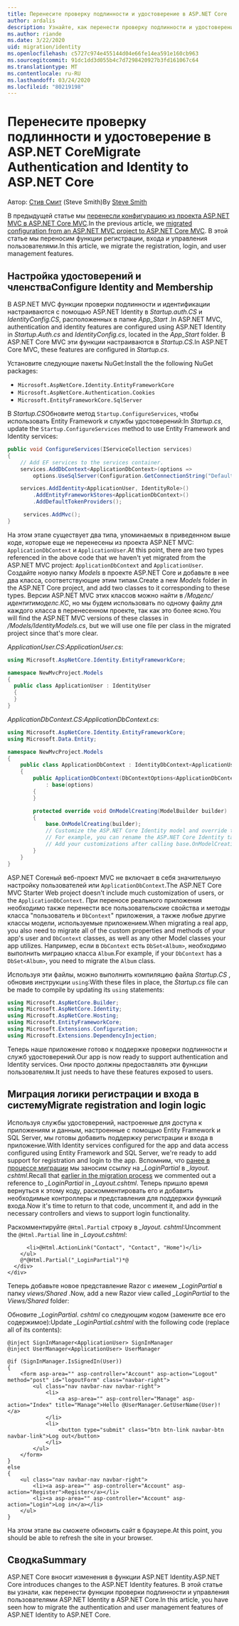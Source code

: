 ```yaml
---
title: Перенесите проверку подлинности и удостоверение в ASP.NET Core
author: ardalis
description: Узнайте, как перенести проверку подлинности и удостоверение из проекта ASP.NET MVC в проект ASP.NET Core MVC.
ms.author: riande
ms.date: 3/22/2020
uid: migration/identity
ms.openlocfilehash: c5727c974e455144d04e66fe14ea591e160cb963
ms.sourcegitcommit: 91dc1dd3d055b4c7d7298420927b3fd161067c64
ms.translationtype: MT
ms.contentlocale: ru-RU
ms.lasthandoff: 03/24/2020
ms.locfileid: "80219198"
---
```

# <a name="migrate-authentication-and-identity-to-aspnet-core"></a><span data-ttu-id="40741-103">Перенесите проверку подлинности и удостоверение в ASP.NET Core</span><span class="sxs-lookup"><span data-stu-id="40741-103">Migrate Authentication and Identity to ASP.NET Core</span></span>

<span data-ttu-id="40741-104">Автор: [Стив Смит](https://ardalis.com/) (Steve Smith)</span><span class="sxs-lookup"><span data-stu-id="40741-104">By [Steve Smith](https://ardalis.com/)</span></span>

<span data-ttu-id="40741-105">В предыдущей статье мы [перенесли конфигурацию из проекта ASP.NET MVC в ASP.NET Core MVC](xref:migration/configuration).</span><span class="sxs-lookup"><span data-stu-id="40741-105">In the previous article, we [migrated configuration from an ASP.NET MVC project to ASP.NET Core MVC](xref:migration/configuration).</span></span> <span data-ttu-id="40741-106">В этой статье мы переносим функции регистрации, входа и управления пользователями.</span><span class="sxs-lookup"><span data-stu-id="40741-106">In this article, we migrate the registration, login, and user management features.</span></span>

## <a name="configure-identity-and-membership"></a><span data-ttu-id="40741-107">Настройка удостоверений и членства</span><span class="sxs-lookup"><span data-stu-id="40741-107">Configure Identity and Membership</span></span>

<span data-ttu-id="40741-108">В ASP.NET MVC функции проверки подлинности и идентификации настраиваются с помощью ASP.NET Identity в *Startup.auth.CS* и *IdentityConfig.CS*, расположенных в папке *App_Start* .</span><span class="sxs-lookup"><span data-stu-id="40741-108">In ASP.NET MVC, authentication and identity features are configured using ASP.NET Identity in *Startup.Auth.cs* and *IdentityConfig.cs*, located in the *App_Start* folder.</span></span> <span data-ttu-id="40741-109">В ASP.NET Core MVC эти функции настраиваются в *Startup.CS*.</span><span class="sxs-lookup"><span data-stu-id="40741-109">In ASP.NET Core MVC, these features are configured in *Startup.cs*.</span></span>

<span data-ttu-id="40741-110">Установите следующие пакеты NuGet:</span><span class="sxs-lookup"><span data-stu-id="40741-110">Install the the following NuGet packages:</span></span>

* `Microsoft.AspNetCore.Identity.EntityFrameworkCore`
* `Microsoft.AspNetCore.Authentication.Cookies`
* `Microsoft.EntityFrameworkCore.SqlServer`

<span data-ttu-id="40741-111">В *Startup.CS*Обновите метод `Startup.ConfigureServices`, чтобы использовать Entity Framework и службы удостоверений:</span><span class="sxs-lookup"><span data-stu-id="40741-111">In *Startup.cs*, update the `Startup.ConfigureServices` method to use Entity Framework and Identity services:</span></span>

```csharp
public void ConfigureServices(IServiceCollection services)
{
    // Add EF services to the services container.
    services.AddDbContext<ApplicationDbContext>(options =>
        options.UseSqlServer(Configuration.GetConnectionString("DefaultConnection")));

    services.AddIdentity<ApplicationUser, IdentityRole>()
        .AddEntityFrameworkStores<ApplicationDbContext>()
        .AddDefaultTokenProviders();

     services.AddMvc();
}
```

<span data-ttu-id="40741-112">На этом этапе существует два типа, упоминаемых в приведенном выше коде, которые еще не перенесены из проекта ASP.NET MVC: `ApplicationDbContext` и `ApplicationUser`.</span><span class="sxs-lookup"><span data-stu-id="40741-112">At this point, there are two types referenced in the above code that we haven't yet migrated from the ASP.NET MVC project: `ApplicationDbContext` and `ApplicationUser`.</span></span> <span data-ttu-id="40741-113">Создайте новую папку *Models* в проекте ASP.NET Core и добавьте в нее два класса, соответствующие этим типам.</span><span class="sxs-lookup"><span data-stu-id="40741-113">Create a new *Models* folder in the ASP.NET Core project, and add two classes to it corresponding to these types.</span></span> <span data-ttu-id="40741-114">Версии ASP.NET MVC этих классов можно найти в */Моделс/идентитимоделс.КС*, но мы будем использовать по одному файлу для каждого класса в перенесенном проекте, так как это более ясно.</span><span class="sxs-lookup"><span data-stu-id="40741-114">You will find the ASP.NET MVC versions of these classes in */Models/IdentityModels.cs*, but we will use one file per class in the migrated project since that's more clear.</span></span>

<span data-ttu-id="40741-115">*ApplicationUser.CS*:</span><span class="sxs-lookup"><span data-stu-id="40741-115">*ApplicationUser.cs*:</span></span>

```csharp
using Microsoft.AspNetCore.Identity.EntityFrameworkCore;

namespace NewMvcProject.Models
{
  public class ApplicationUser : IdentityUser
  {
  }
}
```

<span data-ttu-id="40741-116">*ApplicationDbContext.CS*:</span><span class="sxs-lookup"><span data-stu-id="40741-116">*ApplicationDbContext.cs*:</span></span>

```csharp
using Microsoft.AspNetCore.Identity.EntityFrameworkCore;
using Microsoft.Data.Entity;

namespace NewMvcProject.Models
{
    public class ApplicationDbContext : IdentityDbContext<ApplicationUser>
    {
        public ApplicationDbContext(DbContextOptions<ApplicationDbContext> options)
            : base(options)
        {
        }

        protected override void OnModelCreating(ModelBuilder builder)
        {
            base.OnModelCreating(builder);
            // Customize the ASP.NET Core Identity model and override the defaults if needed.
            // For example, you can rename the ASP.NET Core Identity table names and more.
            // Add your customizations after calling base.OnModelCreating(builder);
        }
    }
}
```

<span data-ttu-id="40741-117">ASP.NET Coreный веб-проект MVC не включает в себя значительную настройку пользователей или `ApplicationDbContext`.</span><span class="sxs-lookup"><span data-stu-id="40741-117">The ASP.NET Core MVC Starter Web project doesn't include much customization of users, or the `ApplicationDbContext`.</span></span> <span data-ttu-id="40741-118">При переносе реального приложения необходимо также перенести все пользовательские свойства и методы класса "пользователь и `DbContext`" приложения, а также любые другие классы модели, используемые приложением.</span><span class="sxs-lookup"><span data-stu-id="40741-118">When migrating a real app, you also need to migrate all of the custom properties and methods of your app's user and `DbContext` classes, as well as any other Model classes your app utilizes.</span></span> <span data-ttu-id="40741-119">Например, если в `DbContext` есть `DbSet<Album>`, необходимо выполнить миграцию класса `Album`.</span><span class="sxs-lookup"><span data-stu-id="40741-119">For example, if your `DbContext` has a `DbSet<Album>`, you need to migrate the `Album` class.</span></span>

<span data-ttu-id="40741-120">Используя эти файлы, можно выполнить компиляцию файла *Startup.CS* , обновив инструкции `using`:</span><span class="sxs-lookup"><span data-stu-id="40741-120">With these files in place, the *Startup.cs* file can be made to compile by updating its `using` statements:</span></span>

```csharp
using Microsoft.AspNetCore.Builder;
using Microsoft.AspNetCore.Identity;
using Microsoft.AspNetCore.Hosting;
using Microsoft.EntityFrameworkCore;
using Microsoft.Extensions.Configuration;
using Microsoft.Extensions.DependencyInjection;
```

<span data-ttu-id="40741-121">Теперь наше приложение готово к поддержке проверки подлинности и служб удостоверений.</span><span class="sxs-lookup"><span data-stu-id="40741-121">Our app is now ready to support authentication and Identity services.</span></span> <span data-ttu-id="40741-122">Они просто должны предоставлять эти функции пользователям.</span><span class="sxs-lookup"><span data-stu-id="40741-122">It just needs to have these features exposed to users.</span></span>

## <a name="migrate-registration-and-login-logic"></a><span data-ttu-id="40741-123">Миграция логики регистрации и входа в систему</span><span class="sxs-lookup"><span data-stu-id="40741-123">Migrate registration and login logic</span></span>

<span data-ttu-id="40741-124">Используя службы удостоверений, настроенные для доступа к приложениям и данным, настроенные с помощью Entity Framework и SQL Server, мы готовы добавить поддержку регистрации и входа в приложение.</span><span class="sxs-lookup"><span data-stu-id="40741-124">With Identity services configured for the app and data access configured using Entity Framework and SQL Server, we're ready to add support for registration and login to the app.</span></span> <span data-ttu-id="40741-125">Вспомним, что [ранее в процессе миграции](xref:migration/mvc#migrate-the-layout-file) мы заносим ссылку на *_LoginPartial* в *_layout. cshtml*.</span><span class="sxs-lookup"><span data-stu-id="40741-125">Recall that [earlier in the migration process](xref:migration/mvc#migrate-the-layout-file) we commented out a reference to *_LoginPartial* in *_Layout.cshtml*.</span></span> <span data-ttu-id="40741-126">Теперь пришло время вернуться к этому коду, раскомментировать его и добавить необходимые контроллеры и представления для поддержки функций входа.</span><span class="sxs-lookup"><span data-stu-id="40741-126">Now it's time to return to that code, uncomment it, and add in the necessary controllers and views to support login functionality.</span></span>

<span data-ttu-id="40741-127">Раскомментируйте `@Html.Partial` строку в *_layout. cshtml*:</span><span class="sxs-lookup"><span data-stu-id="40741-127">Uncomment the `@Html.Partial` line in *_Layout.cshtml*:</span></span>

```cshtml
      <li>@Html.ActionLink("Contact", "Contact", "Home")</li>
    </ul>
    @*@Html.Partial("_LoginPartial")*@
  </div>
</div>
```

<span data-ttu-id="40741-128">Теперь добавьте новое представление Razor с именем *_LoginPartial* в папку *views/Shared* .</span><span class="sxs-lookup"><span data-stu-id="40741-128">Now, add a new Razor view called *_LoginPartial* to the *Views/Shared* folder:</span></span>

<span data-ttu-id="40741-129">Обновите *_LoginPartial. cshtml* со следующим кодом (замените все его содержимое):</span><span class="sxs-lookup"><span data-stu-id="40741-129">Update *_LoginPartial.cshtml* with the following code (replace all of its contents):</span></span>

```cshtml
@inject SignInManager<ApplicationUser> SignInManager
@inject UserManager<ApplicationUser> UserManager

@if (SignInManager.IsSignedIn(User))
{
    <form asp-area="" asp-controller="Account" asp-action="Logout" method="post" id="logoutForm" class="navbar-right">
        <ul class="nav navbar-nav navbar-right">
            <li>
                <a asp-area="" asp-controller="Manage" asp-action="Index" title="Manage">Hello @UserManager.GetUserName(User)!</a>
            </li>
            <li>
                <button type="submit" class="btn btn-link navbar-btn navbar-link">Log out</button>
            </li>
        </ul>
    </form>
}
else
{
    <ul class="nav navbar-nav navbar-right">
        <li><a asp-area="" asp-controller="Account" asp-action="Register">Register</a></li>
        <li><a asp-area="" asp-controller="Account" asp-action="Login">Log in</a></li>
    </ul>
}
```

<span data-ttu-id="40741-130">На этом этапе вы сможете обновить сайт в браузере.</span><span class="sxs-lookup"><span data-stu-id="40741-130">At this point, you should be able to refresh the site in your browser.</span></span>

## <a name="summary"></a><span data-ttu-id="40741-131">Сводка</span><span class="sxs-lookup"><span data-stu-id="40741-131">Summary</span></span>

<span data-ttu-id="40741-132">ASP.NET Core вносит изменения в функции ASP.NET Identity.</span><span class="sxs-lookup"><span data-stu-id="40741-132">ASP.NET Core introduces changes to the ASP.NET Identity features.</span></span> <span data-ttu-id="40741-133">В этой статье вы узнали, как перенести функции проверки подлинности и управления пользователями ASP.NET Identity в ASP.NET Core.</span><span class="sxs-lookup"><span data-stu-id="40741-133">In this article, you have seen how to migrate the authentication and user management features of ASP.NET Identity to ASP.NET Core.</span></span>
